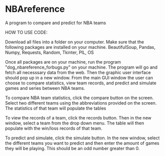 # NBAreference
A program to compare and predict for NBA teams

HOW TO USE CODE:

Download all files into a folder on your computer. Make sure that the following packages are installed on your machine.
BeautifulSoup, Pandas, Numpy, Requests, Random, Tkinter, PIL, OS

Once all packages are on your machine, run the program "dog_nbareference_forbugs.py" on your machine. The program will go and fetch all necesssary data from the web. Then the graphic user interface should pop up in a new window. From the main GUI window
the user can choose to compare statistics, view team records, and predict and simulate games and series between NBA teams.

To compare NBA team statistics, click the compare button on the screen. Select two different teams using the abbreviations provided on the screen. The statistics of that team will populate the tables 

To view the records of a team, click the records button. Then in the new window, select a team from the drop down menu. The table will then 
populate with the win/loss records of that team.

To predict and simulate, click the simulate button. In the new window, select the different teams you want to predict and then enter the amount of games they will be playing. This should be an odd number greater than 0. 

